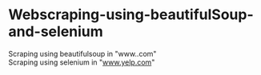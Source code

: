 # Webscraping-using-beautifulSoup-and-selenium

Scraping using beautifulsoup in "www..com"  
Scraping using selenium in "www.yelp.com"
